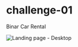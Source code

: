 # challenge-01 

Binar Car Rental

![Landing page - Desktop](https://user-images.githubusercontent.com/62712447/157377831-457d150d-2e98-462f-910b-16db8bea647e.png)
